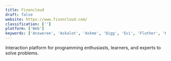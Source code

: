 ```yaml
---
title: Fixoncloud
draft: false 
website: https://www.fixoncloud.com/
classification: ['']
platform: ['Web']
keywords: ['Answeree', 'Askalot', 'Askme', 'Digg', 'Evi', 'Fluther', 'Kuora', 'OSQA', 'Quora', 'Raddle', 'Reddit', 'Stack Overflow', 'Super User', 'What If HQ', 'Wiki Answers', 'YaNoIt']
---
```

Interaction platform for programming enthusiasts, learners, and experts to solve problems.